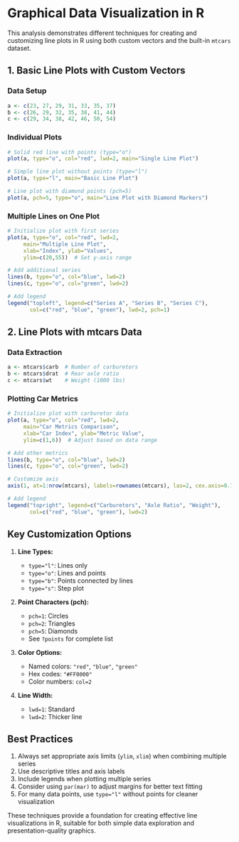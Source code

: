# **Graphical Data Visualization in R**

This analysis demonstrates different techniques for creating and customizing line plots in R using both custom vectors and the built-in `mtcars` dataset.

## **1. Basic Line Plots with Custom Vectors**

### **Data Setup**
```r
a <- c(23, 27, 29, 31, 33, 35, 37)
b <- c(26, 29, 32, 35, 38, 41, 44)
c <- c(29, 34, 38, 42, 46, 50, 54)
```

### **Individual Plots**
```r
# Solid red line with points (type="o")
plot(a, type="o", col="red", lwd=2, main="Single Line Plot")

# Simple line plot without points (type="l")
plot(a, type="l", main="Basic Line Plot")

# Line plot with diamond points (pch=5)
plot(a, pch=5, type="o", main="Line Plot with Diamond Markers")
```

### **Multiple Lines on One Plot**
```r
# Initialize plot with first series
plot(a, type="o", col="red", lwd=2, 
     main="Multiple Line Plot",
     xlab="Index", ylab="Values",
     ylim=c(20,55))  # Set y-axis range

# Add additional series
lines(b, type="o", col="blue", lwd=2)
lines(c, type="o", col="green", lwd=2)

# Add legend
legend("topleft", legend=c("Series A", "Series B", "Series C"),
       col=c("red", "blue", "green"), lwd=2, pch=1)
```

## **2. Line Plots with mtcars Data**

### **Data Extraction**
```r
a <- mtcars$carb  # Number of carburetors
b <- mtcars$drat  # Rear axle ratio
c <- mtcars$wt    # Weight (1000 lbs)
```

### **Plotting Car Metrics**
```r
# Initialize plot with carburetor data
plot(a, type="o", col="red", lwd=2,
     main="Car Metrics Comparison",
     xlab="Car Index", ylab="Metric Value",
     ylim=c(1,6))  # Adjust based on data range

# Add other metrics
lines(b, type="o", col="blue", lwd=2)
lines(c, type="o", col="green", lwd=2)

# Customize axis
axis(1, at=1:nrow(mtcars), labels=rownames(mtcars), las=2, cex.axis=0.7)

# Add legend
legend("topright", legend=c("Carburetors", "Axle Ratio", "Weight"),
       col=c("red", "blue", "green"), lwd=2)
```

## **Key Customization Options**

1. **Line Types:**
   - `type="l"`: Lines only
   - `type="o"`: Lines and points
   - `type="b"`: Points connected by lines
   - `type="s"`: Step plot

2. **Point Characters (pch):**
   - `pch=1`: Circles
   - `pch=2`: Triangles
   - `pch=5`: Diamonds
   - See `?points` for complete list

3. **Color Options:**
   - Named colors: `"red"`, `"blue"`, `"green"`
   - Hex codes: `"#FF0000"`
   - Color numbers: `col=2`

4. **Line Width:**
   - `lwd=1`: Standard
   - `lwd=2`: Thicker line

## **Best Practices**

1. Always set appropriate axis limits (`ylim`, `xlim`) when combining multiple series
2. Use descriptive titles and axis labels
3. Include legends when plotting multiple series
4. Consider using `par(mar)` to adjust margins for better text fitting
5. For many data points, use `type="l"` without points for cleaner visualization

These techniques provide a foundation for creating effective line visualizations in R, suitable for both simple data exploration and presentation-quality graphics.
